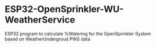 # ESP32-OpenSprinkler-WU-WeatherService
ESP32 program to calculate %Watering for the OpenSprinkler System based on WeatherUndergroud PWS data
